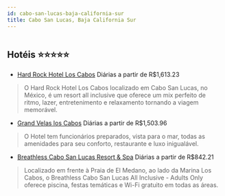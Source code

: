 ```yaml
---
id: cabo-san-lucas-baja-california-sur
title: Cabo San Lucas, Baja California Sur
---
```


<center><img src="http://media.omnibees.com/Images/6930/Property/268437.jpg" alt="" /></center>


## Hotéis ⭐️⭐️⭐️⭐️⭐️

-    [Hard Rock Hotel Los Cabos](https://www.hurb.com/aud/https://www.hurb.com/hoteis/cabo-san-lucas/hard-rock-hotel-los-cabos-OMN-6930?cmp=18055) Diárias a partir de R$1,613.23
   > O Hard Rock Hotel Los Cabos localizado em Cabo San Lucas, no México, é um resort all inclusive que oferece um mix perfeito de ritmo, lazer, entretenimento e relaxamento tornando a viagem memorável.
-    [Grand Velas los Cabos](https://www.hurb.com/aud/https://www.hurb.com/hoteis/cabo-san-lucas/grand-velas-los-cabos-OMN-5796?cmp=18055) Diárias a partir de R$1,503.96
   > O Hotel tem funcionários preparados, vista para o mar, todas as amenidades para seu conforto, restaurante e luxo inigualável. 
-    [Breathless Cabo San Lucas Resort & Spa](https://www.hurb.com/aud/https://www.hurb.com/hoteis/cabo-san-lucas/breathless-cabo-san-lucas-resort-spa-OMN-4938?cmp=18055) Diárias a partir de R$842.21
   > Localizado em frente à Praia de El Medano, ao lado da Marina Los Cabos, o Breathless Cabo San Lucas All Inclusive - Adults Only oferece piscina, festas temáticas e Wi-Fi gratuito em todas as áreas.
